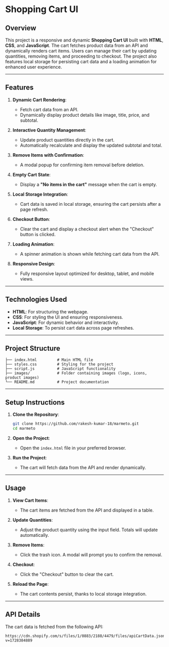 # **Shopping Cart UI**

## **Overview**
This project is a responsive and dynamic **Shopping Cart UI** built with **HTML**, **CSS**, and **JavaScript**. The cart fetches product data from an API and dynamically renders cart items. Users can manage their cart by updating quantities, removing items, and proceeding to checkout. The project also features local storage for persisting cart data and a loading animation for enhanced user experience.

---

## **Features**
1. **Dynamic Cart Rendering**:
   - Fetch cart data from an API.
   - Dynamically display product details like image, title, price, and subtotal.

2. **Interactive Quantity Management**:
   - Update product quantities directly in the cart.
   - Automatically recalculate and display the updated subtotal and total.

3. **Remove Items with Confirmation**:
   - A modal popup for confirming item removal before deletion.

4. **Empty Cart State**:
   - Display a **"No items in the cart"** message when the cart is empty.

5. **Local Storage Integration**:
   - Cart data is saved in local storage, ensuring the cart persists after a page refresh.

6. **Checkout Button**:
   - Clear the cart and display a checkout alert when the "Checkout" button is clicked.

7. **Loading Animation**:
   - A spinner animation is shown while fetching cart data from the API.

8. **Responsive Design**:
   - Fully responsive layout optimized for desktop, tablet, and mobile views.

---

## **Technologies Used**
- **HTML**: For structuring the webpage.
- **CSS**: For styling the UI and ensuring responsiveness.
- **JavaScript**: For dynamic behavior and interactivity.
- **Local Storage**: To persist cart data across page refreshes.

---

## **Project Structure**
```
├── index.html         # Main HTML file
├── styles.css         # Styling for the project
├── script.js          # JavaScript functionality
├── images/            # Folder containing images (logo, icons, product images)
└── README.md          # Project documentation
```

---

## **Setup Instructions**
1. **Clone the Repository**:
   ```bash
   git clone https://github.com/rakesh-kumar-18/marmeto.git
   cd marmeto
   ```

2. **Open the Project**:
   - Open the `index.html` file in your preferred browser.

3. **Run the Project**:
   - The cart will fetch data from the API and render dynamically.

---

## **Usage**
1. **View Cart Items**:
   - The cart items are fetched from the API and displayed in a table.

2. **Update Quantities**:
   - Adjust the product quantity using the input field. Totals will update automatically.

3. **Remove Items**:
   - Click the trash icon. A modal will prompt you to confirm the removal.

4. **Checkout**:
   - Click the "Checkout" button to clear the cart.

5. **Reload the Page**:
   - The cart contents persist, thanks to local storage integration.

---

## **API Details**
The cart data is fetched from the following API:
```
https://cdn.shopify.com/s/files/1/0883/2188/4479/files/apiCartData.json?v=1728384889
```
